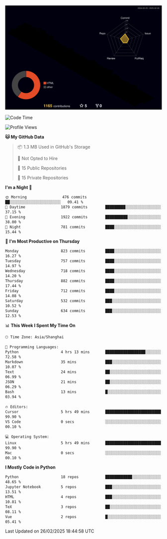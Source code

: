 <!--![](https://raw.githubusercontent.com/BorisYang326/BorisYang326/output/github-contribution-grid-snake-dark.svg) -->
![](./profile-3d-contrib/profile-night-rainbow.svg)
<!--START_SECTION:waka-->
![Code Time](http://img.shields.io/badge/Code%20Time-785%20hrs%202%20mins-blue)

![Profile Views](http://img.shields.io/badge/Profile%20Views-2-blue)

**🐱 My GitHub Data** 

> 📦 1.3 MB Used in GitHub's Storage 
 > 
> 🚫 Not Opted to Hire
 > 
> 📜 15 Public Repositories 
 > 
> 🔑 15 Private Repositories 
 > 
**I'm a Night 🦉** 

```text
🌞 Morning                476 commits         ██░░░░░░░░░░░░░░░░░░░░░░░   09.41 % 
🌆 Daytime                1879 commits        █████████░░░░░░░░░░░░░░░░   37.15 % 
🌃 Evening                1922 commits        ██████████░░░░░░░░░░░░░░░   38.00 % 
🌙 Night                  781 commits         ████░░░░░░░░░░░░░░░░░░░░░   15.44 % 
```
📅 **I'm Most Productive on Thursday** 

```text
Monday                   823 commits         ████░░░░░░░░░░░░░░░░░░░░░   16.27 % 
Tuesday                  757 commits         ████░░░░░░░░░░░░░░░░░░░░░   14.97 % 
Wednesday                718 commits         ████░░░░░░░░░░░░░░░░░░░░░   14.20 % 
Thursday                 882 commits         ████░░░░░░░░░░░░░░░░░░░░░   17.44 % 
Friday                   712 commits         ████░░░░░░░░░░░░░░░░░░░░░   14.08 % 
Saturday                 532 commits         ███░░░░░░░░░░░░░░░░░░░░░░   10.52 % 
Sunday                   634 commits         ███░░░░░░░░░░░░░░░░░░░░░░   12.53 % 
```


📊 **This Week I Spent My Time On** 

```text
🕑︎ Time Zone: Asia/Shanghai

💬 Programming Languages: 
Python                   4 hrs 13 mins       ██████████████████░░░░░░░   72.58 % 
Markdown                 35 mins             ███░░░░░░░░░░░░░░░░░░░░░░   10.07 % 
Text                     24 mins             ██░░░░░░░░░░░░░░░░░░░░░░░   06.99 % 
JSON                     21 mins             ██░░░░░░░░░░░░░░░░░░░░░░░   06.29 % 
Bash                     13 mins             █░░░░░░░░░░░░░░░░░░░░░░░░   03.94 % 

🔥 Editors: 
Cursor                   5 hrs 49 mins       █████████████████████████   99.90 % 
VS Code                  0 secs              ░░░░░░░░░░░░░░░░░░░░░░░░░   00.10 % 

💻 Operating System: 
Linux                    5 hrs 49 mins       █████████████████████████   99.90 % 
Mac                      0 secs              ░░░░░░░░░░░░░░░░░░░░░░░░░   00.10 % 
```

**I Mostly Code in Python** 

```text
Python                   18 repos            ████████████░░░░░░░░░░░░░   48.65 % 
Jupyter Notebook         5 repos             ███░░░░░░░░░░░░░░░░░░░░░░   13.51 % 
HTML                     4 repos             ███░░░░░░░░░░░░░░░░░░░░░░   10.81 % 
TeX                      3 repos             ██░░░░░░░░░░░░░░░░░░░░░░░   08.11 % 
Vue                      2 repos             █░░░░░░░░░░░░░░░░░░░░░░░░   05.41 % 
```




 Last Updated on 26/02/2025 18:44:58 UTC
<!--END_SECTION:waka-->
